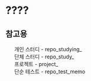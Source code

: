 <head>
    <style>
      ul{
        list-style : none;
      }
  </style>
  </head>
<h1>????</h1>

<h2>참고용</h2>
<div>
  <ul>
    <li>개인 스터디 - repo_studying_</li>
    <li>단체 스터디 - repo_study_</li>
    <li>프로젝트 - project_</li>
    <li>단순 테스트 - repo_test_memo</li>
  </ul>
</div>



